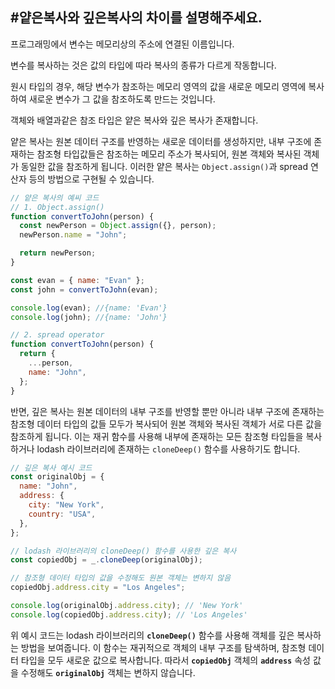 ## #얕은복사와 깊은복사의 차이를 설명해주세요.

프로그래밍에서 변수는 메모리상의 주소에 연결된 이름입니다.

변수를 복사하는 것은 값의 타입에 따라 복사의 종류가 다르게 작동합니다.

원시 타입의 경우, 해당 변수가 참조하는 메모리 영역의 값을 새로운 메모리 영역에 복사하여 새로운 변수가 그 값을 참조하도록 만드는 것입니다.

객체와 배열과같은 참조 타입은 얕은 복사와 깊은 복사가 존재합니다.

얕은 복사는 원본 데이터 구조를 반영하는 새로운 데이터를 생성하지만, 내부 구조에 존재하는 참조형 타입값들은 참조하는 메모리 주소가 복사되어, 원본 객체와 복사된 객체가 동일한 값을 참조하게 됩니다. 이러한 얕은 복사는 `Object.assign()`과 spread 연산자 등의 방법으로 구현될 수 있습니다.

```jsx
// 얕은 복사의 예씨 코드
// 1. Object.assign()
function convertToJohn(person) {
  const newPerson = Object.assign({}, person);
  newPerson.name = "John";

  return newPerson;
}

const evan = { name: "Evan" };
const john = convertToJohn(evan);

console.log(evan); //{name: 'Evan'}
console.log(john); //{name: 'John'}

// 2. spread operator
function convertToJohn(person) {
  return {
    ...person,
    name: "John",
  };
}
```

반면, 깊은 복사는 원본 데이터의 내부 구조를 반영할 뿐만 아니라 내부 구조에 존재하는 참조형 데이터 타입의 값들 모두가 복사되어 원본 객체와 복사된 객체가 서로 다른 값을 참조하게 됩니다. 이는 재귀 함수를 사용해 내부에 존재하는 모든 참조형 타입들을 복사하거나 lodash 라이브러리에 존재하는 `cloneDeep()` 함수를 사용하기도 합니다.

```jsx
// 깊은 복사 예시 코드
const originalObj = {
  name: "John",
  address: {
    city: "New York",
    country: "USA",
  },
};

// lodash 라이브러리의 cloneDeep() 함수를 사용한 깊은 복사
const copiedObj = _.cloneDeep(originalObj);

// 참조형 데이터 타입의 값을 수정해도 원본 객체는 변하지 않음
copiedObj.address.city = "Los Angeles";

console.log(originalObj.address.city); // 'New York'
console.log(copiedObj.address.city); // 'Los Angeles'
```

위 예시 코드는 lodash 라이브러리의 **`cloneDeep()`** 함수를 사용해 객체를 깊은 복사하는 방법을 보여줍니다. 이 함수는 재귀적으로 객체의 내부 구조를 탐색하며, 참조형 데이터 타입을 모두 새로운 값으로 복사합니다. 따라서 **`copiedObj`** 객체의 **`address`** 속성 값을 수정해도 **`originalObj`** 객체는 변하지 않습니다.
